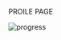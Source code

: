 PROILE PAGE

![progress](https://github.com/College-Team-NNA/Minor-Project-repo/assets/88717084/6d993946-1d30-4337-a134-e77a7f39a3e0)
